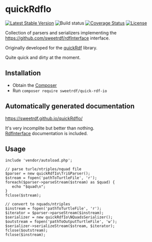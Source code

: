 # quickRdfIo

[![Latest Stable Version](https://poser.pugx.org/sweetrdf/quick-rdf-io/v/stable)](https://packagist.org/packages/sweetrdf/quick-rdf-io)
![Build status](https://github.com/sweetrdf/quickRdfIo/workflows/phpunit/badge.svg?branch=master)
[![Coverage Status](https://coveralls.io/repos/github/sweetrdf/quickRdfIo/badge.svg?branch=master)](https://coveralls.io/github/sweetrdf/quickRdfIo?branch=master)
[![License](https://poser.pugx.org/sweetrdf/quick-rdf-io/license)](https://packagist.org/packages/sweetrdf/quick-rdf-io)

Collection of parsers and serializers implementing the https://github.com/sweetrdf/rdfInterface interface.

Originally developed for the [quickRdf](https://github.com/sweetrdf/quickRdf) library.

Quite quick and dirty at the moment.

## Installation

* Obtain the [Composer](https://getcomposer.org)
* Run `composer require sweetrdf/quick-rdf-io`

## Automatically generated documentation

https://sweetrdf.github.io/quickRdfIo/

It's very incomplite but better than nothing.\
[RdfInterface](https://github.com/sweetrdf/rdfInterface/) documentation is included.

## Usage

```
include 'vendor/autoload.php';

// parse turle/ntriples/nquad file
$parser = new quickRdfIo\TriGParser();
$stream = fopen('pathToTurtleFile', 'r');
foreach($parser->parseStream($stream) as $quad) {
   echo "$quad\n";
}
fclose($stream);

// convert to nquads/ntriples
$instream = fopen('pathToTurtleFile', 'r');
$iterator = $parser->parseStream($instream);
$serializer = new quickRdfIo\NQuadsSerializer();
$outstream = fopen('pathToOutputTurtleFile', 'w');
$serializer->serializeStream($stream, $iterator);
fclose($outstream);
fclose($instream);
```
